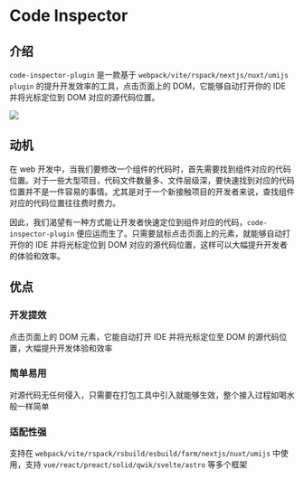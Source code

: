 <AuthGuard >

# Code Inspector

## 介绍 [​](#介绍)

`code-inspector-plugin` 是一款基于 `webpack/vite/rspack/nextjs/nuxt/umijs plugin` 的提升开发效率的工具，点击页面上的 DOM，它能够自动打开你的 IDE 并将光标定位到 DOM 对应的源代码位置。

![](https://cdn.jsdelivr.net/gh/zh-lx/static-img/code-inspector/demo.gif)

## 动机 [​](#动机)

在 web 开发中，当我们要修改一个组件的代码时，首先需要找到组件对应的代码位置。对于一些大型项目，代码文件数量多、文件层级深，要快速找到对应的代码位置并不是一件容易的事情。尤其是对于一个新接触项目的开发者来说，查找组件对应的代码位置往往费时费力。

因此，我们渴望有一种方式能让开发者快速定位到组件对应的代码，`code-inspector-plugin` 便应运而生了。只需要鼠标点击页面上的元素，就能够自动打开你的 IDE 并将光标定位到 DOM 对应的源代码位置，这样可以大幅提升开发者的体验和效率。

## 优点 [​](#优点)

### 开发提效 [​](#开发提效)

点击页面上的 DOM 元素，它能自动打开 IDE 并将光标定位至 DOM 的源代码位置，大幅提升开发体验和效率

### 简单易用 [​](#简单易用)

对源代码无任何侵入，只需要在打包工具中引入就能够生效，整个接入过程如喝水般一样简单

### 适配性强 [​](#适配性强)

支持在 `webpack/vite/rspack/rsbuild/esbuild/farm/nextjs/nuxt/umijs` 中使用，支持 `vue/react/preact/solid/qwik/svelte/astro` 等多个框架
</AuthGuard>
